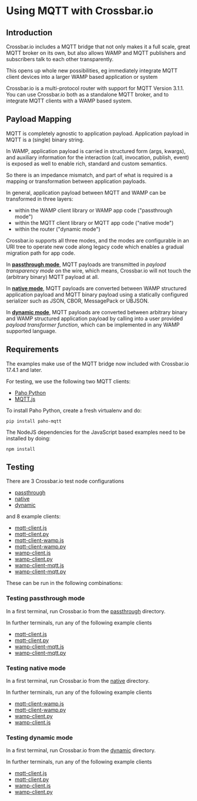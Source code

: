 # Using MQTT with Crossbar.io

## Introduction

Crossbar.io includes a MQTT bridge that not only makes it a full scale, great MQTT broker on its own, but also allows WAMP and MQTT publishers and subscribers talk to each other transparently.

This opens up whole new possibilities, eg immediately integrate MQTT client devices into a larger WAMP based application or system

Crossbar.io is a multi-protocol router with support for MQTT Version 3.1.1. You can use Crossbar.io both as a standalone MQTT broker, and to integrate MQTT clients with a WAMP based system.


## Payload Mapping

MQTT is completely agnostic to application payload. Application payload in MQTT is a (single) binary string.

In WAMP, application payload is carried in structured form (args, kwargs), and auxiliary information for the interaction (call, invocation, publish, event) is exposed as well to enable rich, standard and custom semantics.

So there is an impedance mismatch, and part of what is required is a mapping or transformation between application payloads.

In general, application payload between MQTT and WAMP can be transformed in three layers:

* within the WAMP client library or WAMP app code ("passthrough mode")
* within the MQTT client library or MQTT app code ("native mode")
* within the router ("dynamic mode")

Crossbar.io supports all three modes, and the modes are configurable in an URI tree to operate new code along legacy code which enables a gradual migration path for app code.

In **[passthrough mode](passthrough)**, MQTT payloads are transmitted in *payload transparency mode* on the wire, which means, Crossbar.io will not touch the (arbitrary binary) MQTT payload at all.

In **[native mode](native)**, MQTT payloads are converted between WAMP structured application payload and MQTT binary payload using a statically configured serializer such as JSON, CBOR, MessagePack or UBJSON.

In **[dynamic mode](dynamic)**, MQTT payloads are converted between arbitrary binary and WAMP structured application payload by calling into a user provided *payload transformer function*, which can be implemented in any WAMP supported language.


## Requirements

The examples make use of the MQTT bridge now included with Crossbar.io 17.4.1 and later.

For testing, we use the following two MQTT clients:

* [Paho Python](https://eclipse.org/paho/clients/python/)
* [MQTT.js](https://github.com/mqttjs/MQTT.js)

To install Paho Python, create a fresh virtualenv and do:

```console
pip install paho-mqtt
```

The NodeJS dependencies for the JavaScript based examples need to be installed by doing:

    npm install


## Testing

There are 3 Crossbar.io test node configurations

* [passthrough](passthrough)
* [native](native)
* [dynamic](dynamic)

and 8 example clients:

* [mqtt-client.js](mqtt-client.js)
* [mqtt-client.py](mqtt-client.py)
* [mqtt-client-wamp.js](mqtt-client-wamp.js)
* [mqtt-client-wamp.py](mqtt-client-wamp.py)
* [wamp-client.js](wamp-client.js)
* [wamp-client.py](wamp-client.py)
* [wamp-client-mqtt.js](wamp-client-mqtt.js)
* [wamp-client-mqtt.py](wamp-client-mqtt.py)

These can be run in the following combinations:

### Testing passthrough mode

In a first terminal, run Crossbar.io from the [passthrough](passthrough) directory.

In further terminals, run any of the following example clients

* [mqtt-client.js](mqtt-client.js)
* [mqtt-client.py](mqtt-client.py)
* [wamp-client-mqtt.js](wamp-client-mqtt.js)
* [wamp-client-mqtt.py](wamp-client-mqtt.py)

### Testing native mode

In a first terminal, run Crossbar.io from the [native](native) directory.

In further terminals, run any of the following example clients

* [mqtt-client-wamp.js](mqtt-client-wamp.js)
* [mqtt-client-wamp.py](mqtt-client-wamp.py)
* [wamp-client.py](wamp-client.py)
* [wamp-client.js](wamp-client.js)

### Testing dynamic mode

In a first terminal, run Crossbar.io from the [dynamic](dynamic) directory.

In further terminals, run any of the following example clients

* [mqtt-client.js](mqtt-client.js)
* [mqtt-client.py](mqtt-client.py)
* [wamp-client.js](wamp-client.js)
* [wamp-client.py](wamp-client.py)
